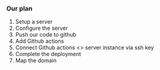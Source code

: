 ### Our plan

1. Setup a server
2. Configure the server
3. Push our code to github
4. Add Github actions
5. Connect Github actions <> server instance via ssh key
6. Complete the deployment
7. Map the domain

